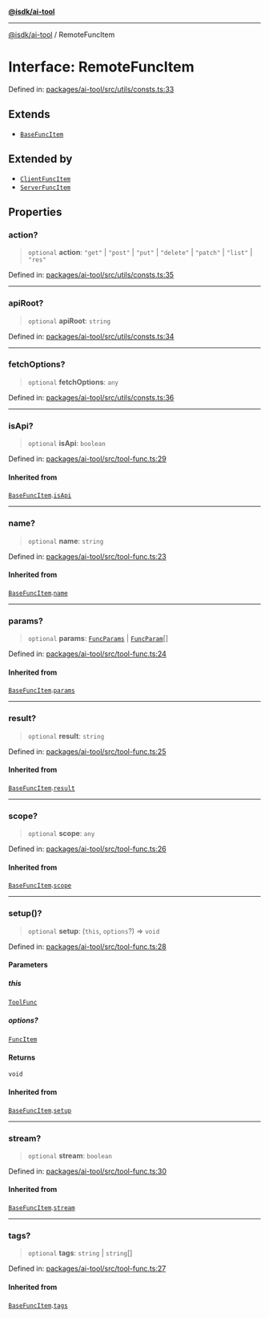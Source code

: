 [**@isdk/ai-tool**](../README.md)

***

[@isdk/ai-tool](../globals.md) / RemoteFuncItem

# Interface: RemoteFuncItem

Defined in: [packages/ai-tool/src/utils/consts.ts:33](https://github.com/isdk/ai-tool.js/blob/83a1524a1644365964efc043a7a7991d8fd46b49/src/utils/consts.ts#L33)

## Extends

- [`BaseFuncItem`](BaseFuncItem.md)

## Extended by

- [`ClientFuncItem`](ClientFuncItem.md)
- [`ServerFuncItem`](ServerFuncItem.md)

## Properties

### action?

> `optional` **action**: `"get"` \| `"post"` \| `"put"` \| `"delete"` \| `"patch"` \| `"list"` \| `"res"`

Defined in: [packages/ai-tool/src/utils/consts.ts:35](https://github.com/isdk/ai-tool.js/blob/83a1524a1644365964efc043a7a7991d8fd46b49/src/utils/consts.ts#L35)

***

### apiRoot?

> `optional` **apiRoot**: `string`

Defined in: [packages/ai-tool/src/utils/consts.ts:34](https://github.com/isdk/ai-tool.js/blob/83a1524a1644365964efc043a7a7991d8fd46b49/src/utils/consts.ts#L34)

***

### fetchOptions?

> `optional` **fetchOptions**: `any`

Defined in: [packages/ai-tool/src/utils/consts.ts:36](https://github.com/isdk/ai-tool.js/blob/83a1524a1644365964efc043a7a7991d8fd46b49/src/utils/consts.ts#L36)

***

### isApi?

> `optional` **isApi**: `boolean`

Defined in: [packages/ai-tool/src/tool-func.ts:29](https://github.com/isdk/ai-tool.js/blob/83a1524a1644365964efc043a7a7991d8fd46b49/src/tool-func.ts#L29)

#### Inherited from

[`BaseFuncItem`](BaseFuncItem.md).[`isApi`](BaseFuncItem.md#isapi)

***

### name?

> `optional` **name**: `string`

Defined in: [packages/ai-tool/src/tool-func.ts:23](https://github.com/isdk/ai-tool.js/blob/83a1524a1644365964efc043a7a7991d8fd46b49/src/tool-func.ts#L23)

#### Inherited from

[`BaseFuncItem`](BaseFuncItem.md).[`name`](BaseFuncItem.md#name)

***

### params?

> `optional` **params**: [`FuncParams`](FuncParams.md) \| [`FuncParam`](FuncParam.md)[]

Defined in: [packages/ai-tool/src/tool-func.ts:24](https://github.com/isdk/ai-tool.js/blob/83a1524a1644365964efc043a7a7991d8fd46b49/src/tool-func.ts#L24)

#### Inherited from

[`BaseFuncItem`](BaseFuncItem.md).[`params`](BaseFuncItem.md#params)

***

### result?

> `optional` **result**: `string`

Defined in: [packages/ai-tool/src/tool-func.ts:25](https://github.com/isdk/ai-tool.js/blob/83a1524a1644365964efc043a7a7991d8fd46b49/src/tool-func.ts#L25)

#### Inherited from

[`BaseFuncItem`](BaseFuncItem.md).[`result`](BaseFuncItem.md#result)

***

### scope?

> `optional` **scope**: `any`

Defined in: [packages/ai-tool/src/tool-func.ts:26](https://github.com/isdk/ai-tool.js/blob/83a1524a1644365964efc043a7a7991d8fd46b49/src/tool-func.ts#L26)

#### Inherited from

[`BaseFuncItem`](BaseFuncItem.md).[`scope`](BaseFuncItem.md#scope)

***

### setup()?

> `optional` **setup**: (`this`, `options`?) => `void`

Defined in: [packages/ai-tool/src/tool-func.ts:28](https://github.com/isdk/ai-tool.js/blob/83a1524a1644365964efc043a7a7991d8fd46b49/src/tool-func.ts#L28)

#### Parameters

##### this

[`ToolFunc`](../classes/ToolFunc.md)

##### options?

[`FuncItem`](FuncItem.md)

#### Returns

`void`

#### Inherited from

[`BaseFuncItem`](BaseFuncItem.md).[`setup`](BaseFuncItem.md#setup)

***

### stream?

> `optional` **stream**: `boolean`

Defined in: [packages/ai-tool/src/tool-func.ts:30](https://github.com/isdk/ai-tool.js/blob/83a1524a1644365964efc043a7a7991d8fd46b49/src/tool-func.ts#L30)

#### Inherited from

[`BaseFuncItem`](BaseFuncItem.md).[`stream`](BaseFuncItem.md#stream)

***

### tags?

> `optional` **tags**: `string` \| `string`[]

Defined in: [packages/ai-tool/src/tool-func.ts:27](https://github.com/isdk/ai-tool.js/blob/83a1524a1644365964efc043a7a7991d8fd46b49/src/tool-func.ts#L27)

#### Inherited from

[`BaseFuncItem`](BaseFuncItem.md).[`tags`](BaseFuncItem.md#tags)
